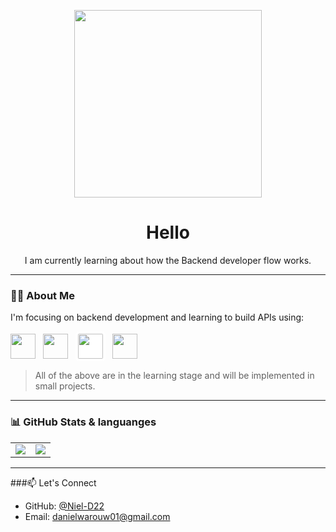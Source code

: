 <p align="center">
  <img src="https://raw.githubusercontent.com/Niel-D22/Niel-D22/main/coding.gif" width="300" />
</p>

<h1 align="center">Hello</h1>

<p align="center">
I am currently learning about how the Backend developer flow works.
</p>

---

### 👨‍💻 About Me

I'm focusing on backend development and learning to build APIs using:

<p align="left">
  <img src="https://cdn.jsdelivr.net/gh/devicons/devicon/icons/javascript/javascript-original.svg" width="40" height="40"/>
  &nbsp;
  <img src="https://cdn.jsdelivr.net/gh/devicons/devicon/icons/nodejs/nodejs-original.svg" width="40" height="40"/>
  &nbsp;
  <img src="https://cdn.jsdelivr.net/gh/devicons/devicon/icons/express/express-original.svg" width="40" height="40" style="background-color:white; padding:4px; border-radius:6px;" />
  &nbsp;
  <img src="https://cdn.jsdelivr.net/gh/devicons/devicon/icons/mysql/mysql-original.svg" width="40" height="40"/>
</p>

> All of the above are in the learning stage and will be implemented in small projects.

---

### 📊 GitHub Stats & languanges

<table>
  <tr>
    <td>
      <img src="https://github-readme-stats.vercel.app/api?username=Niel-D22&show_icons=true&theme=radical&count_private=true" />
    </td>
    <td>
      <img src="https://github-readme-stats.vercel.app/api/top-langs/?username=Niel-D22&layout=compact&theme=radical" />
    </td>
  </tr>
</table>

---

###📫 Let's Connect

- GitHub: [@Niel-D22](https://github.com/Niel-D22)
- Email: danielwarouw01@gmail.com

